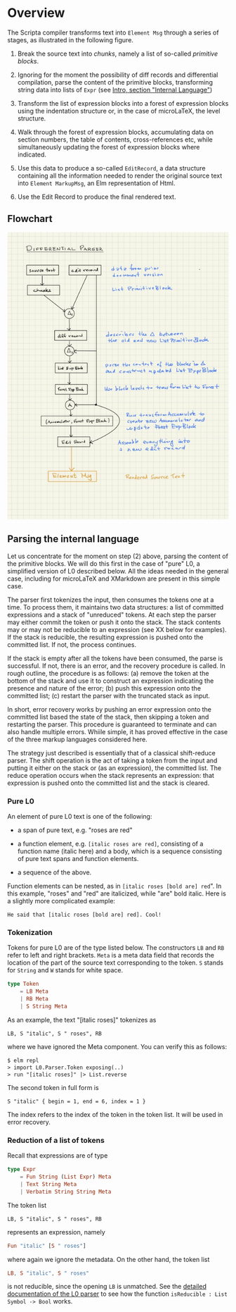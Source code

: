 # Overview




The Scripta compiler transforms text into `Element Msg`
through a series of stages, as illustrated in the
following figure. 

1.  Break the source text into _chunks_,
namely a list of so-called _primitive blocks_. 


2. Ignoring
for the moment the possibility of diff records and
differential compilation,
parse the content of the primitive blocks, transforming
string data into lists of `Expr` 
(see [Intro, section "Internal Language"](/docs-scripta-compiler/introduction/#internal-language))


3. Transform the list of expression blocks into a forest
  of expression blocks using the indentation structure 
  or, in the case of microLaTeX, the level structure.


4. Walk through the forest of expression blocks,
accumulating data on section numbers, the
table of contents, cross-references etc, while
simultaneously updating the forest of expression 
blocks where indicated.


5. Use this data to produce a so-called
`EditRecord`, a data structure containing all the
information needed to render the original source
text into `Element MarkupMsg`, an Elm representation
of Html.


6. Use the Edit Record to produce the final rendered
text.

## Flowchart

![Flowchart](image/scripta-compiler-flowchart.jpg)

## Parsing the internal language

Let us concentrate for the moment on step (2) above,
parsing the content of the primitive blocks.
We will do this first in the case of "pure" L0,
a simplified version of L0 described below. 
All the ideas needed in the general case, including
for microLaTeX and XMarkdown are present in this 
simple case. 

The parser first tokenizes the input, then consumes
the tokens one at a time.  To process them, it maintains
two data structures: a list of committed expressions
and a stack of "unreduced" tokens.  At each step the
parser may either commit the token or push it onto the 
stack.  The stack contents may or may not be reducible
to an expression (see XX below for examples).  
If the stack is reducible, the resulting expression 
is pushed onto the committed list. If not, the process
continues.  

If the stack is empty after
all the tokens have been consumed, the parse is
successful.  If not, there is an error, and the 
recovery procedure is called.  In rough outline, the 
procedure is as follows: (a) remove the token at the bottom
of the stack and use it to construct an expression
indicating the presence and nature of the error; 
(b) push this expression onto the committed list;
(c) restart the parser with the truncated stack 
as input.

In short, error recovery works by pushing an
error expression onto the committed list based
the state of the stack, then skipping a token
and restarting the parser.  This procedure is
guaranteed to terminate and can also handle
multiple errors. Whiile simple, it has proved
effective in the case of the three markup
languages considered here.

The strategy just described is essentially that of
a classical shift-reduce parser. The shift
operation is the act of taking a token from
the input and putting it either on the stack
or (as an expression), the committed list.
The reduce operation occurs when the stack represents
an expression: that expression is pushed onto the 
committed list and the stack is cleared.
 
### Pure L0

An element
of pure L0 text is one of the following:

- a span of pure text, e.g. "roses are red"

- a function element, e.g. `[italic roses are red]`,
consisting of a function name (italic here) and a body,
which is a sequence consisting of pure text spans and 
function elements.

- a sequence of the above.

Function elements can be nested, as in 
`[italic roses [bold are] red`".  In this 
example, "roses" and "red" are italicized,
while "are" bold italic.  Here is a slightly
more complicated example:

```text
He said that [italic roses [bold are] red]. Cool!
```


### Tokenization

Tokens for pure L0 are of the type listed below.
The constructors `LB` and `RB` refer to left and 
right brackets.  `Meta` is a meta data field that
records the location of the part of the source text 
corresponding to the token.  `S` stands for `String`
and `W` stands for white space.

```elm
type Token
    = LB Meta
    | RB Meta
    | S String Meta
```

As an example, the text "[italic roses]" tokenizes 
as 

```
LB, S "italic", S " roses", RB
``` 
where
we have ignored the Meta component.  You can verify this 
as follows:

```text
$ elm repl
> import L0.Parser.Token exposing(..)
> run "[italic roses]" |> List.reverse
```

The second token in full form is

```text
S "italic" { begin = 1, end = 6, index = 1 }
```

The index refers to the index of the token in
the token list.  It will be used in error recovery.

### Reduction of a list of tokens

Recall that expressions are of type

```elm
type Expr
    = Fun String (List Expr) Meta
    | Text String Meta
    | Verbatim String String Meta
```

The token list

```
LB, S "italic", S " roses", RB
```
represents an expression, namely

```elm
Fun "italic" [S " roses"]
```

where again we ignore the metadata.  On the other
hand, the token list 

```elm
LB, S "italic", S " roses"
```
is not reducible, since the opening `LB` is unmatched. 
See the [detailed documentation of the L0 parser](/docs-scripta-compiler/l0-parser#reducibility/)
to see how the function `isReducible : List Symbol -> Bool` works.




